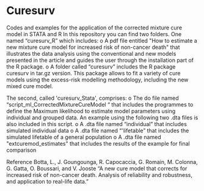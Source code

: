 # Curesurv
Codes and examples for the application of the corrected mixture cure model in STATA and R
In this repository  you can find two folders. 
One named “curesurv_R” which includes:
o	A pdf file entitled "How to estimate a new mixture cure model for increased risk of non-cancer death" that illustrates the data analysis using the conventional and new models presented in the article and guides the user through the installation part of the R package.
o	A folder called “curesurv” includes the R package curesurv in tar.gz version. This package allows to fit a variety of cure models using the excess-risk modelling methodology, including the new mixed cure model.

The second, called 'curesurv_Stata', comprises:
o  The do file named  “script_ml_CorrectedMixtureCureModel “ that includes the programmes to  define the Maximum likelihood  to estimate model parameters using individual and grouped data. An example using the following two .dta files is also included in this script.
o A .dta file named “individual” that includes simulated individual data 
o A .dta file named “'lifetable” that includes the simulated lifetable of a general population 
o A .dta file named "extcuremod_estimates" that includes the results of the example for final comparison

Reference 
Botta, L., J. Goungounga, R. Capocaccia, G. Romain, M. Colonna, G. Gatta, O. Boussari, and V. Jooste
“A new cure model that corrects for increased risk of non-cancer death. Analysis of reliability and robustness, and application to real-life data.”  
